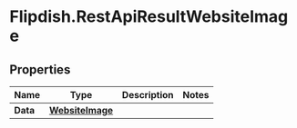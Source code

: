 # Flipdish.RestApiResultWebsiteImage

## Properties

Name | Type | Description | Notes
------------ | ------------- | ------------- | -------------
**Data** | [**WebsiteImage**](WebsiteImage.md) |  | 


